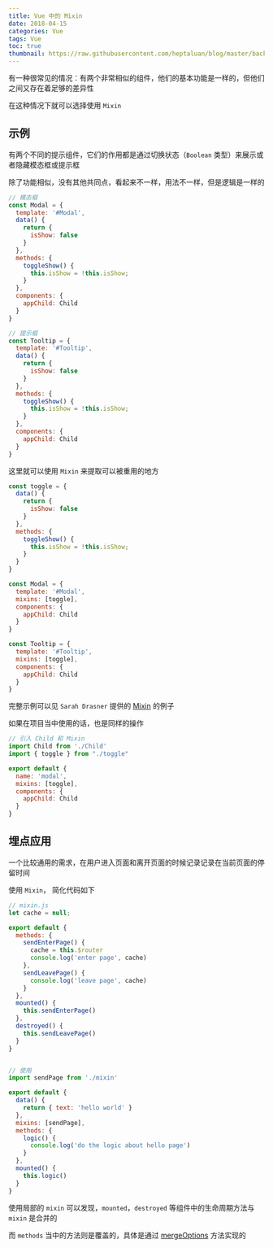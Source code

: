 ```yaml
---
title: Vue 中的 Mixin
date: 2018-04-15
categories: Vue
tags: Vue
toc: true
thumbnail: https://raw.githubusercontent.com/heptaluan/blog/master/backups/cdn/cover/02.jpg
---
```


有一种很常见的情况：有两个非常相似的组件，他们的基本功能是一样的，但他们之间又存在着足够的差异性

在这种情况下就可以选择使用 `Mixin`

<!--more-->


## 示例

有两个不同的提示组件，它们的作用都是通过切换状态（`Boolean` 类型）来展示或者隐藏模态框或提示框

除了功能相似，没有其他共同点，看起来不一样，用法不一样，但是逻辑是一样的

```js
// 模态框
const Modal = {
  template: '#Modal',
  data() {
    return {
      isShow: false
    }
  },
  methods: {
    toggleShow() {
      this.isShow = !this.isShow;
    }
  },
  components: {
    appChild: Child
  }
}

// 提示框
const Tooltip = {
  template: '#Tooltip',
  data() {
    return {
      isShow: false
    }
  },
  methods: {
    toggleShow() {
      this.isShow = !this.isShow;
    }
  },
  components: {
    appChild: Child
  }
}
```

这里就可以使用 `Mixin` 来提取可以被重用的地方

```js
const toggle = {
  data() {
    return {
      isShow: false
    }
  },
  methods: {
    toggleShow() {
      this.isShow = !this.isShow;
    }
  }
}

const Modal = {
  template: '#Modal',
  mixins: [toggle],
  components: {
    appChild: Child
  }
}

const Tooltip = {
  template: '#Tooltip',
  mixins: [toggle],
  components: {
    appChild: Child
  }
}
```

完整示例可以见 `Sarah Drasner` 提供的 [Mixin](https://codepen.io/sdras/pen/101a5d737b31591e5801c60b666013db/) 的例子

如果在项目当中使用的话，也是同样的操作

```js
// 引入 Child 和 Mixin
import Child from './Child'
import { toggle } from "./toggle"

export default {
  name: 'modal',
  mixins: [toggle],
  components: {
    appChild: Child
  }
}
```



## 埋点应用

一个比较通用的需求，在用户进入页面和离开页面的时候记录记录在当前页面的停留时间

使用 `Mixin`， 简化代码如下

```js
// mixin.js
let cache = null;

export default {
  methods: {
    sendEnterPage() {
      cache = this.$router
      console.log('enter page', cache)
    },
    sendLeavePage() {
      console.log('leave page', cache)
    }
  },
  mounted() {
    this.sendEnterPage()
  },
  destroyed() {
    this.sendLeavePage()
  }
}


// 使用
import sendPage from './mixin'

export default {
  data() {
    return { text: 'hello world' }
  },
  mixins: [sendPage],
  methods: {
    logic() {
      console.log('do the logic about hello page')
    }
  },
  mounted() {
    this.logic()
  }
}
```

使用局部的 `mixin` 可以发现，`mounted`，`destroyed` 等组件中的生命周期方法与 `mixin` 是合并的

而 `methods` 当中的方法则是覆盖的，具体是通过 [mergeOptions](https://github.com/vuejs/vue/blob/master/src/core/util/options.js) 方法实现的



